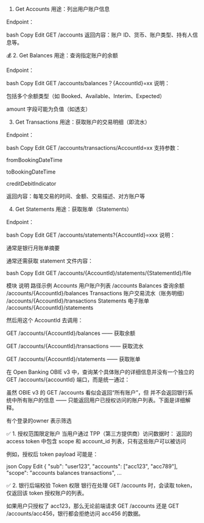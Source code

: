 
1. Get Accounts
   用途：列出用户账户信息

Endpoint：

bash
Copy
Edit
GET /accounts
返回内容：账户 ID、货币、账户类型、持有人信息等。

💰 2. Get Balances
用途：查询指定账户的余额

Endpoint：

bash
Copy
Edit
GET /accounts/balances？{AccountId}=xx
说明：

包括多个余额类型（如 Booked、Available、Interim、Expected）

amount 字段可能为负值（如透支）


3. Get Transactions
   用途：获取账户的交易明细（即流水）

Endpoint：

bash
Copy
Edit
GET /accounts/transactions/AccountId=xx
支持参数：

fromBookingDateTime

toBookingDateTime

creditDebitIndicator

返回内容：每笔交易的时间、金额、交易描述、对方账户等


4. Get Statements
   用途：获取账单（Statements）

Endpoint：

bash
Copy
Edit
GET /accounts/statements?{AccountId}=xxx
说明：

通常是银行月账单摘要

通常还需获取 statement 文件内容：

bash
Copy
Edit
GET /accounts/{AccountId}/statements/{StatementId}/file


模块	说明	路径示例
Accounts	用户账户列表	/accounts
Balances	查询余额	/accounts/{AccountId}/balances
Transactions	账户交易流水（账务明细）	/accounts/{AccountId}/transactions
Statements	电子账单	/accounts/{AccountId}/statements


然后用这个 AccountId 去调用：

GET /accounts/{AccountId}/balances —— 获取余额

GET /accounts/{AccountId}/transactions —— 获取流水

GET /accounts/{AccountId}/statements —— 获取账单



在 Open Banking OBIE v3 中，查询某个具体账户的详细信息并没有一个独立的 GET /accounts/{accountId} 端口，而是统一通过：

虽然 OBIE v3 的 GET /accounts 看似会返回“所有账户”，但 并不会返回银行系统中所有账户的信息 —— 只能返回用户已授权访问的账户列表。下面是详细解释。

有个登录的owner 表示筛选



✅ 1. 授权范围限定账户
当用户通过 TPP（第三方提供商）访问数据时：
返回的 access token 中包含 scope 和 account_id 列表，只有这些账户可以被访问

例如，授权后 token payload 可能是：

json
Copy
Edit
{
"sub": "user123",
"accounts": ["acc123", "acc789"],
"scope": "accounts balances transactions",
...


✅ 2. 银行后端校验 Token 权限
银行在处理 GET /accounts 时，会读取 token，仅返回该 token 授权账户的列表。

如果用户只授权了 acc123，那么无论前端请求 GET /accounts 还是 GET /accounts/acc456，银行都会拒绝访问 acc456 的数据。